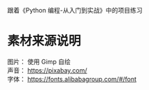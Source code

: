 跟着《Python 编程-从入门到实战》中的项目练习

# 素材来源说明
图片： 使用 Gimp 自绘  
声音： https://pixabay.com/  
字体： https://fonts.alibabagroup.com/#/font
